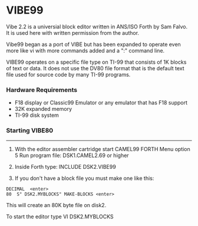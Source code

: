 # VIBE99
Vibe 2.2 is a universial block editor written in ANS/ISO Forth by Sam Falvo.
It is used here with written permission from the author. 

Vibe99 began as a port of VIBE but has been expanded to operate even
more like vi with more commands added and a ":" command line.

VIBE99 operates on a specific file type on TI-99 that consists of 1K
blocks of text or data. It does not use the DV80 file format that is
the default text file used for source code by many TI-99 programs. 

### Hardware Requirements
- F18 display or Classic99 Emulator or any emulator that has F18 support
- 32K expanded memory
- TI-99 disk system 


### Starting VIBE80
---------------
1. With the editor assembler cartridge start CAMEL99 FORTH
   Menu option 5 Run program file:  DSK1.CAMEL2.69 or higher

2. Inside Forth type:  INCLUDE DSK2.VIBE99

3. If you don't have a block file you must make one like this:

```   
DECIMAL  <enter>
80  S" DSK2.MYBLOCKS" MAKE-BLOCKS <enter>
```

This will create an 80K byte file on disk2.

To start the editor type VI DSK2.MYBLOCKS  <enter>

